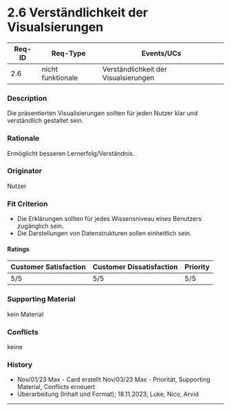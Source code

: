 # 2.6 Verständlichkeit der Visualsierungen

| Req-ID | Req-Type | Events/UCs |
|--------|----------|------------|
| 2.6    |    nicht funktionale      |       Verständlichkeit der Visualsierungen    |

### Description
Die präsentierten Visualisierungen sollten für jeden Nutzer klar und verständlich gestaltet sein.

### Rationale
Ermöglicht besseren Lernerfolg/Verständnis.

### Originator
Nutzer

### Fit Criterion
- Die Erklärungen sollten für jedes Wissensniveau eines Benutzers zugänglich sein.
- Die Darstellungen von Datenstrukturen sollen einheitlich sein.

#### Ratings
| Customer Satisfaction | Customer Dissatisfaction | Priority |
|----------------------|-------------------------|----------|
| 5/5                  | 5/5                     | 5/5      |

### Supporting Material
kein Material

### Conflicts
keine

### History
- Nov/01/23 Max - Card erstellt Nov/03/23 Max - Priorität, Supporting Material, Conflicts erneuert
- Überarbeitung (Inhalt und Format); 18.11.2023; Luke, Nico, Arvid
---
